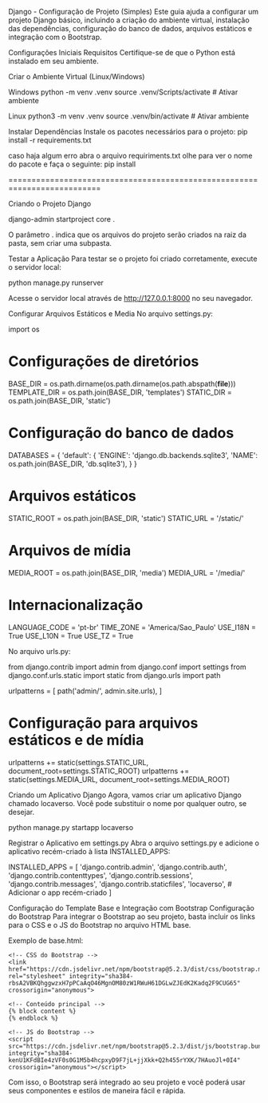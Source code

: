 Django - Configuração de Projeto (Simples)
Este guia ajuda a configurar um projeto Django básico, incluindo a criação do ambiente virtual, instalação das dependências, configuração do banco de dados, arquivos estáticos e integração com o Bootstrap.

Configurações Iniciais
Requisitos
Certifique-se de que o Python está instalado em seu ambiente.

Criar o Ambiente Virtual (Linux/Windows)

Windows
python -m venv .venv
source .venv/Scripts/activate  # Ativar ambiente

Linux
python3 -m venv .venv
source .venv/bin/activate  # Ativar ambiente

Instalar Dependências
Instale os pacotes necessários para o projeto:
pip install -r requirements.txt

caso haja algum erro abra o arquivo requiriments.txt olhe para ver o nome do pacote e faça o seguinte:
pip install <nome do pacote>


==========================================================================


Criando o Projeto Django

django-admin startproject core .

O parâmetro . indica que os arquivos do projeto serão criados na raiz da pasta, sem criar uma subpasta.

Testar a Aplicação
Para testar se o projeto foi criado corretamente, execute o servidor local:

python manage.py runserver

Acesse o servidor local através de http://127.0.0.1:8000 no seu navegador.

Configurar Arquivos Estáticos e Media
No arquivo settings.py:

import os

# Configurações de diretórios
BASE_DIR = os.path.dirname(os.path.dirname(os.path.abspath(__file__)))
TEMPLATE_DIR = os.path.join(BASE_DIR, 'templates')
STATIC_DIR = os.path.join(BASE_DIR, 'static')

# Configuração do banco de dados
DATABASES = {
    'default': {
        'ENGINE': 'django.db.backends.sqlite3',
        'NAME': os.path.join(BASE_DIR, 'db.sqlite3'),
    }
}

# Arquivos estáticos
STATIC_ROOT = os.path.join(BASE_DIR, 'static')
STATIC_URL = '/static/'

# Arquivos de mídia
MEDIA_ROOT = os.path.join(BASE_DIR, 'media')
MEDIA_URL = '/media/'

# Internacionalização
LANGUAGE_CODE = 'pt-br'
TIME_ZONE = 'America/Sao_Paulo'
USE_I18N = True
USE_L10N = True
USE_TZ = True



No arquivo urls.py:

from django.contrib import admin
from django.conf import settings
from django.conf.urls.static import static
from django.urls import path

urlpatterns = [
    path('admin/', admin.site.urls),
]

# Configuração para arquivos estáticos e de mídia
urlpatterns += static(settings.STATIC_URL, document_root=settings.STATIC_ROOT)
urlpatterns += static(settings.MEDIA_URL, document_root=settings.MEDIA_ROOT)

Criando um Aplicativo Django
Agora, vamos criar um aplicativo Django chamado locaverso. Você pode substituir o nome por qualquer outro, se desejar.

python manage.py startapp locaverso

Registrar o Aplicativo em settings.py
Abra o arquivo settings.py e adicione o aplicativo recém-criado à lista INSTALLED_APPS:

INSTALLED_APPS = [
    'django.contrib.admin',
    'django.contrib.auth',
    'django.contrib.contenttypes',
    'django.contrib.sessions',
    'django.contrib.messages',
    'django.contrib.staticfiles',
    'locaverso',  # Adicionar o app recém-criado
]

Configuração do Template Base e Integração com Bootstrap
Configuração do Bootstrap
Para integrar o Bootstrap ao seu projeto, basta incluir os links para o CSS e o JS do Bootstrap no arquivo HTML base.

Exemplo de base.html:

<!DOCTYPE html>
<html lang="pt-br">
<head>
    <meta charset="UTF-8">
    <meta name="viewport" content="width=device-width, initial-scale=1.0">
    <title>Minha Aplicação Django</title>

    <!-- CSS do Bootstrap -->
    <link href="https://cdn.jsdelivr.net/npm/bootstrap@5.2.3/dist/css/bootstrap.min.css" rel="stylesheet" integrity="sha384-rbsA2VBKQhggwzxH7pPCaAqO46MgnOM80zW1RWuH61DGLwZJEdK2Kadq2F9CUG65" crossorigin="anonymous">
</head>
<body>

    <!-- Conteúdo principal -->
    {% block content %}
    {% endblock %}

    <!-- JS do Bootstrap -->
    <script src="https://cdn.jsdelivr.net/npm/bootstrap@5.2.3/dist/js/bootstrap.bundle.min.js" integrity="sha384-kenU1KFdBIe4zVF0s0G1M5b4hcpxyD9F7jL+jjXkk+Q2h455rYXK/7HAuoJl+0I4" crossorigin="anonymous"></script>
</body>
</html>


Com isso, o Bootstrap será integrado ao seu projeto e você poderá usar seus componentes e estilos de maneira fácil e rápida.



